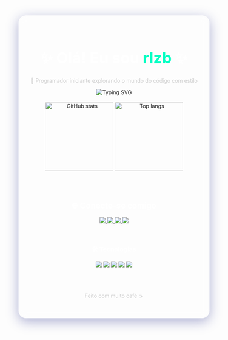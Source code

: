 <!-- README estilo chique com efeito de vidro (glassmorphism) -->

<div align="center" style="padding: 30px; border-radius: 20px; background: rgba(255, 255, 255, 0.05); backdrop-filter: blur(10px); border: 1px solid rgba(255,255,255,0.1); box-shadow: 0 8px 32px 0 rgba(31, 38, 135, 0.37);">

  <h1 style="font-size: 2.5rem; color: #fff;">✨ Olá! Eu sou <span style="color: #00FFC3;">rlzb</span> ✨</h1>

  <p style="color: #ccc;">🚀 Programador iniciante explorando o mundo do código com estilo</p>

  <img src="https://readme-typing-svg.demolab.com?font=Fira+Code&weight=500&size=22&pause=1000&center=true&width=435&lines=Codando+com+estilo...;Apaixonado+por+tecnologia+e+design;Aprendendo+todo+dia!" alt="Typing SVG" />
  <br><br>

  <img src="https://github-readme-stats.vercel.app/api?username=rlzb&show_icons=true&theme=dark&border_radius=15&hide_border=false&bg_color=0d1117&title_color=00FFC3&icon_color=00FFC3" alt="GitHub stats" height="180"/>

  <img src="https://github-readme-stats.vercel.app/api/top-langs/?username=rlzb&layout=compact&theme=dark&border_radius=15&hide_border=false&bg_color=0d1117&title_color=00FFC3" alt="Top langs" height="180"/>

  <br><br>

  <h2 style="color: #fff;">🌐 Conecte-se comigo</h2>
  <p>
    <a href="https://youtube.com/@ynqx" target="_blank">
      <img src="https://img.shields.io/badge/Youtube-%23FF0000.svg?&style=for-the-badge&logo=youtube&logoColor=white"/>
    </a>
    <a href="https://instagram.com/rlzy_" target="_blank">
      <img src="https://img.shields.io/badge/Instagram-%23E4405F.svg?&style=for-the-badge&logo=instagram&logoColor=white"/>
    </a>
    <a href="mailto:kalyeltonvieira@gmail.com">
      <img src="https://img.shields.io/badge/Gmail-D14836?style=for-the-badge&logo=gmail&logoColor=white"/>
    </a>
    <a href="https://linkedin.com/in/SEULINKEDIN" target="_blank">
      <img src="https://img.shields.io/badge/LinkedIn-%230077B5.svg?&style=for-the-badge&logo=linkedin&logoColor=white"/>
    </a>
  </p>

  <br>

  <h3 style="color: #fff;">🛠️ Tecnologias</h3>
  <p>
    <img src="https://img.shields.io/badge/HTML5-E34F26?style=for-the-badge&logo=html5&logoColor=white"/>
    <img src="https://img.shields.io/badge/CSS3-1572B6?style=for-the-badge&logo=css3&logoColor=white"/>
    <img src="https://img.shields.io/badge/JavaScript-F7DF1E?style=for-the-badge&logo=javascript&logoColor=black"/>
    <img src="https://img.shields.io/badge/Python-3776AB?style=for-the-badge&logo=python&logoColor=white"/>
    <img src="https://img.shields.io/badge/React-20232A?style=for-the-badge&logo=react&logoColor=61DAFB"/>
  </p>

  <br><br>
  <p style="color: #ccc;">Feito com muito café ☕</p>

</div>
